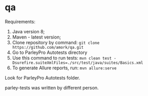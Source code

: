# qa

Requirements:
1. Java version 8;
2. Maven - latest version;
3. Clone repository by command: ```git clone https://github.com/amork/qa.git```
4. Go to ParleyPro Autotests directory
5. Use this command to run tests: ```mvn clean test -Dsurefire.suiteXmlFiles=./src/test/java/suites/Basics.xml```
6. To generate Allure reports, run: ```mvn allure:serve```

Look for ParleyPro Autotests folder.

parley-tests was written by different person.
